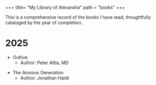 +++
title= "My Library of Alexandra"
path = "books"
+++


This is a comprehensive record of the books I have read, thoughtfully cataloged by the year of completion.

# 2025
- Outlive
    - Author: Peter Attia, MD
* The Anxious Generation
    - Author: Jonathan Haidt
